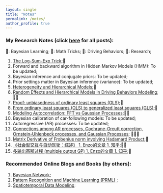 ```yaml
---
layout: single
title: "Notes"
permalink: /notes/
author_profile: true
---
```


### My Research Notes (click [here](/blog-posts/) for all posts):

📙: Bayesian Learning;
📕: Math Tricks;
📘: Driving Behaviors;
📗: Research;

1. [The Log-Sum-Exp Trick](/posts/logsumexp/);📕
1. Forward and backward algorithm in Hidden Markov Models (HMM): To be updated;
1. Bayesian inference and conjugate priors: To be updated;
1. Prior settings matter in Bayesian inference (variance): To be updated;
1. [Heterogeneity and Hierarchical Models](/posts/hierarchical/);📙
1. [Random Effects and Hierarchical Models in Driving Behaviors Modeling](/posts/random-effects/);📙📘
1. [Proof: unbiasedness of ordinary least squares (OLS)](/posts/ols-unbiased/);📕
1. [From ordinary least squares (OLS) to generalized least squares (GLS)](/posts/ols-to-gls/);📕
1. [Modeling Autocorrelation: FFT vs Gaussian Processes](/posts/autocorrelation);📙📕
1. Bayesian calibration of car-following models: To be updated;
1. Autoregressive (AR) processes: To be updated;
1. [Connections among AR processes, Cochrane-Orcutt correction, Ornstein-Uhlenbeck processes, and Gaussian
   Processes](/posts/processes_connections/); 📙📕📘
1. [Matrix Derivative of Frobenius norm involving Hadamard Product](/posts/matrix-derivative/);📕
1. [《社会型交互与自动驾驶：综述》 1. Enzo的文章 1. 知乎](https://zhuanlan.zhihu.com/p/557203965);📘📗
1. [多输出高斯过程 (multiple output GP) 1. Enzo的文章 1. 知乎](https://zhuanlan.zhihu.com/p/400628960);📙

### Recommended Online Blogs and Books (by others):

1. [Bayesian Network](https://www.cs.toronto.edu/~duvenaud/distill_bayes_net/public/);
1. [Pattern Recognition and Machine Learning (PRML)](https://www.microsoft.com/en-us/research/uploads/prod/2006/01/Bishop-Pattern-Recognition-and-Machine-Learning-2006.pdf)
   ;
1. [Spatiotemporal Data Modeling](https://spatiotemporal-data.github.io/);